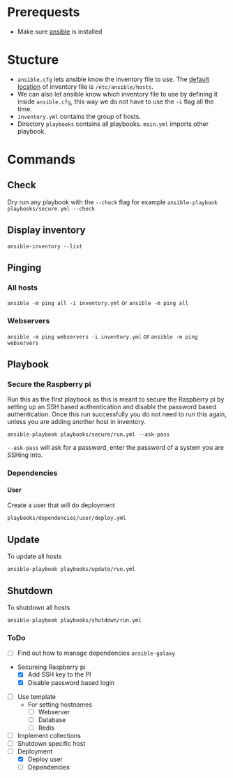 # Prerequests

* Make sure [ansible](https://docs.ansible.com/ansible/latest/installation_guide/index.html) is installed


# Stucture
* `ansible.cfg` lets ansible know the inventory file to use. The [default location](https://docs.ansible.com/ansible/latest/user_guide/intro_inventory.html#how-to-build-your-inventory) of inventory file is `/etc/ansible/hosts`.
* We can also let ansible know which inventory file to use by defining it inside `ansible.cfg`, this way we do not have to use the `-i` flag all the time.
* `inventory.yml` contains the group of hosts.
* Directory `playbooks` contains all playbooks. `main.yml` imports other playbook.


# Commands

## Check
Dry run any playbook with the `--check` flag for example `ansible-playbook playbooks/secure.yml --check`

## Display inventory
`ansible-inventory --list`

## Pinging

### All hosts
`ansible -m ping all -i inventory.yml` or `ansible -m ping all`

### Webservers

`ansible -m ping webservers -i inventory.yml` or `ansible -m ping webservers`

## Playbook
<!-- Ping hosts via playbook `ansible-playbook playbooks/main.yml` -->

### Secure the Raspberry pi
Run this as the first playbook as this is meant to secure the Raspberry pi by setting up an SSH based authentication and disable the password based authentication. Once this run successfully you do not need to run this again, unless you are adding another host in inventory.
```
ansible-playbook playbooks/secure/run.yml --ask-pass
```

`--ask-pass` will ask for a password, enter the password of a system you are SSHing into.

### Dependencies

#### User
Create a user that will do deployment
```
playbooks/dependencies/user/deploy.yml
```

## Update

To update all hosts

```
ansible-playbook playbooks/update/run.yml
```

## Shutdown

To shutdown all hosts

```
ansible-playbook playbooks/shutdown/run.yml
```

### ToDo
- [ ] Find out how to manage dependencies `ansible-galaxy`
- Secureing Raspberry pi
  - [x] Add SSH key to the PI
  - [x] Disable password based login
- [ ] Use template
  - For setting hostnames
    - [ ] Webserver
    - [ ] Database
    - [ ] Redis
- [ ] Implement collections
- [ ] Shutdown specific host
- [ ] Deployment
  - [x] Deploy user
  - [ ] Dependencies
